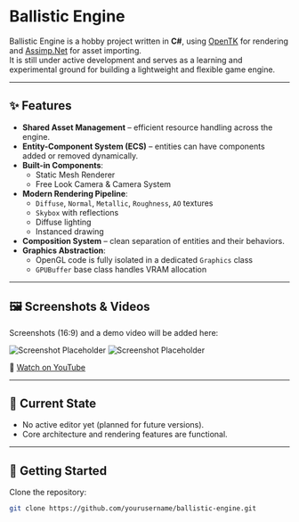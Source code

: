 # Ballistic Engine

Ballistic Engine is a hobby project written in **C#**, using [OpenTK](https://opentk.net/) for rendering and [Assimp.Net](https://github.com/assimp/assimp-net) for asset importing.  
It is still under active development and serves as a learning and experimental ground for building a lightweight and flexible game engine.

---

## ✨ Features

- **Shared Asset Management** – efficient resource handling across the engine.
- **Entity-Component System (ECS)** – entities can have components added or removed dynamically.
- **Built-in Components**:
  - Static Mesh Renderer
  - Free Look Camera & Camera System
- **Modern Rendering Pipeline**:
  - `Diffuse`, `Normal`, `Metallic`, `Roughness`, `AO` textures
  - `Skybox` with reflections
  - Diffuse lighting
  - Instanced drawing
- **Composition System** – clean separation of entities and their behaviors.
- **Graphics Abstraction**:
  - OpenGL code is fully isolated in a dedicated `Graphics` class
  - `GPUBuffer` base class handles VRAM allocation

---

## 🖼️ Screenshots & Videos

Screenshots (16:9) and a demo video will be added here:

![Screenshot Placeholder](<img width="967" height="847" alt="image" src="https://github.com/user-attachments/assets/b0a6f0ff-ceb6-424b-92cb-0abdaebef505" />)
![Screenshot Placeholder](<img width="1900" height="1018" alt="image" src="https://github.com/user-attachments/assets/ee589419-5371-4b64-a08b-a24ffeb6cb74" />)

🎥 [Watch on YouTube]([https://youtube.com/your-demo-link](https://www.youtube.com/watch?v=6uzjT07534k))

---

## 📌 Current State

- No active editor yet (planned for future versions).
- Core architecture and rendering features are functional.

---

## 🚀 Getting Started

Clone the repository:

```bash
git clone https://github.com/yourusername/ballistic-engine.git

